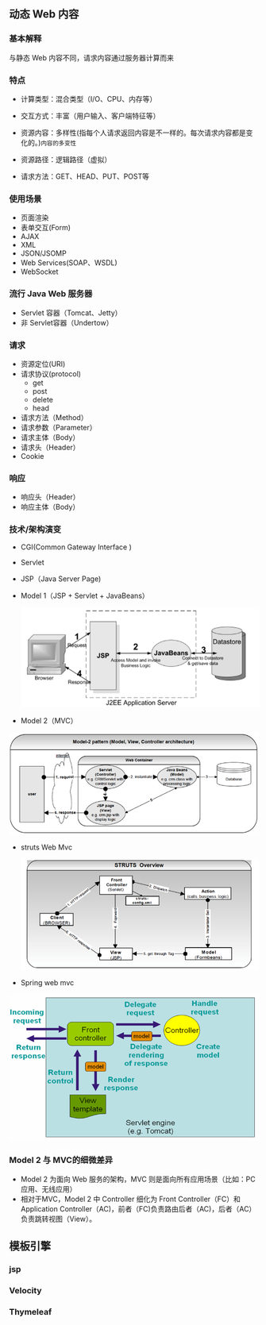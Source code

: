 ## 动态 Web 内容

### 基本解释

  与静态 Web 内容不同，请求内容通过服务器计算而来

### 特点

* 计算类型：混合类型（I/O、CPU、内存等）

* 交互方式：丰富（用户输入、客户端特征等）
* 资源内容：多样性(指每个人请求返回内容是不一样的。每次请求内容都是变化的。)`内容的多变性`
* 资源路径：逻辑路径（虚拟）
* 请求方法：GET、HEAD、PUT、POST等

### 使用场景

* 页面渲染
* 表单交互(Form)
* AJAX
* XML
* JSON/JSOMP
* Web Services(SOAP、WSDL)
* WebSocket

### 流行 Java Web 服务器

* Servlet 容器（Tomcat、Jetty）
* 非 Servlet容器（Undertow）

### 请求

* 资源定位(URI)
* 请求协议(protocol)
  * get
  * post
  * delete
  * head
* 请求方法（Method） 
* 请求参数（Parameter）
* 请求主体（Body）
* 请求头（Header）
* Cookie

### 响应

* 响应头（Header）
* 响应主体（Body）

### 技术/架构演变

* CGI(Common Gateway Interface )

* Servlet

* JSP（Java Server Page)

* Model 1（JSP + Servlet + JavaBeans）

  ![1534485266163](assets/1534485266163.png)

* Model 2（MVC）

![1534485276521](assets/1534485276521.png)

* struts Web Mvc

  ![1534485392140](assets/1534485392140.png)

* Spring web mvc

![1534485403147](assets/1534485403147.png)

### Model 2 与 MVC的细微差异

* Model 2 为面向 Web 服务的架构，MVC 则是面向所有应用场景（比如：PC应用、无线应用）
* 相对于MVC，Model 2 中 Controller 细化为 Front Controller（FC）和Application Controller（AC)，前者（FC)负责路由后者（AC)，后者（AC）负责跳转视图（View）。

## 模板引擎 

### jsp

### Velocity 

### Thymeleaf 

